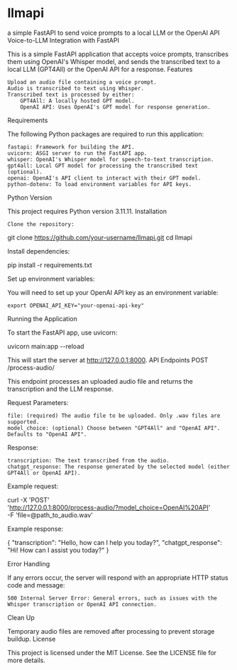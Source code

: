 # llmapi
a simple FastAPI to send voice prompts to a local LLM or the OpenAI API
Voice-to-LLM Integration with FastAPI

This is a simple FastAPI application that accepts voice prompts, transcribes them using OpenAI's Whisper model, and sends the transcribed text to a local LLM (GPT4All) or the OpenAI API for a response.
Features

    Upload an audio file containing a voice prompt.
    Audio is transcribed to text using Whisper.
    Transcribed text is processed by either:
        GPT4All: A locally hosted GPT model.
        OpenAI API: Uses OpenAI's GPT model for response generation.

Requirements

The following Python packages are required to run this application:

    fastapi: Framework for building the API.
    uvicorn: ASGI server to run the FastAPI app.
    whisper: OpenAI's Whisper model for speech-to-text transcription.
    gpt4all: Local GPT model for processing the transcribed text (optional).
    openai: OpenAI's API client to interact with their GPT model.
    python-dotenv: To load environment variables for API keys.

Python Version

This project requires Python version 3.11.11.
Installation

    Clone the repository:

git clone https://github.com/your-username/llmapi.git
cd llmapi

Install dependencies:

pip install -r requirements.txt

Set up environment variables:

You will need to set up your OpenAI API key as an environment variable:

    export OPENAI_API_KEY="your-openai-api-key"

Running the Application

To start the FastAPI app, use uvicorn:

uvicorn main:app --reload

This will start the server at http://127.0.0.1:8000.
API Endpoints
POST /process-audio/

This endpoint processes an uploaded audio file and returns the transcription and the LLM response.

Request Parameters:

    file: (required) The audio file to be uploaded. Only .wav files are supported.
    model_choice: (optional) Choose between "GPT4All" and "OpenAI API". Defaults to "OpenAI API".

Response:

    transcription: The text transcribed from the audio.
    chatgpt_response: The response generated by the selected model (either GPT4All or OpenAI API).

Example request:

curl -X 'POST' \
  'http://127.0.0.1:8000/process-audio/?model_choice=OpenAI%20API' \
  -F 'file=@path_to_audio.wav'

Example response:

{
  "transcription": "Hello, how can I help you today?",
  "chatgpt_response": "Hi! How can I assist you today?"
}

Error Handling

If any errors occur, the server will respond with an appropriate HTTP status code and message:

    500 Internal Server Error: General errors, such as issues with the Whisper transcription or OpenAI API connection.

Clean Up

Temporary audio files are removed after processing to prevent storage buildup.
License

This project is licensed under the MIT License. See the LICENSE file for more details.
